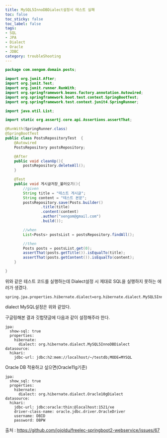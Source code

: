 ```yaml
---
title: MySQL5InnoDBDialect설정시 테스트 실패
toc: false
toc_sticky: false
toc_label: false
tags:
- SQL
- JPA
- Dialect
- Oracle
- JDBC
category: troubleShooting
---
```


~~~java
package com.xengom.domain.posts;

import org.junit.After;
import org.junit.Test;
import org.junit.runner.RunWith;
import org.springframework.beans.factory.annotation.Autowired;
import org.springframework.boot.test.context.SpringBootTest;
import org.springframework.test.context.junit4.SpringRunner;

import java.util.List;

import static org.assertj.core.api.Assertions.assertThat;

@RunWith(SpringRunner.class)
@SpringBootTest
public class PostsRepositoryTest  {
    @Autowired
    PostsRepository postsRepository;

    @After
    public void cleanUp(){
        postsRepository.deleteAll();
    }

    @Test
    public void 게시글저장_불러오기(){
        //given
        String title = "테스트 게시글";
        String content = "테스트 본문";
        postsRepository.save(Posts.builder()
                .title(title)
                .content(content)
                .author("xengom@gmail.com")
                .build());

        //when
        List<Posts> postsList = postsRepository.findAll();

        //then
        Posts posts = postsList.get(0);
        assertThat(posts.getTitle()).isEqualTo(title);
        assertThat(posts.getContent()).isEqualTo(content);
    }

}

~~~

위와 같은 테스트 코드를 실행하는데 Dialect설정 시 제대로 SQL을 실행하지 못하는 에러가 생겼다.

~~~properties
spring.jpa.properties.hibernate.dialect=org.hibernate.dialect.MySQL5InnoDBDialect
~~~

dialect MySQL설정은 위와 같았다.





구글링해본 결과 깃헙댓글에 다음과 같이 설정해주라 한다.

~~~properties
jpa:
  show-sql: true
  properties:
    hibernate:
      dialect: org.hibernate.dialect.MySQL5InnoDBDialect
datasource:
  hikari:
    jdbc-url: jdbc:h2:mem://localhost/~/testdb;MODE=MYSQL
~~~



Oracle DB 적용하고 싶으면(Oracle11g기준)

```properties
jpa:
  show_sql: true
  properties:
    hibernate:
      dialect: org.hibernate.dialect.Oracle10gDialect
datasource:
  hikari:
    jdbc-url: jdbc:oracle:thin:@localhost:1521/xe
    driver-class-name: oracle.jdbc.driver.OracleDriver
    username: DBID
    password: DBPW
```

출처 : https://github.com/jojoldu/freelec-springboot2-webservice/issues/67

